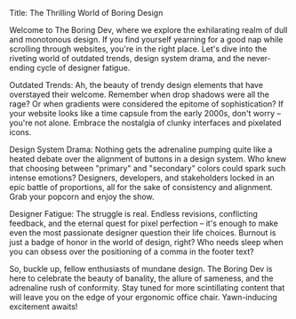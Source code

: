 Title: The Thrilling World of Boring Design

Welcome to The Boring Dev, where we explore the exhilarating realm of dull and monotonous design. If you find yourself yearning for a good nap while scrolling through websites, you're in the right place. Let's dive into the riveting world of outdated trends, design system drama, and the never-ending cycle of designer fatigue.

Outdated Trends: Ah, the beauty of trendy design elements that have overstayed their welcome. Remember when drop shadows were all the rage? Or when gradients were considered the epitome of sophistication? If your website looks like a time capsule from the early 2000s, don't worry – you're not alone. Embrace the nostalgia of clunky interfaces and pixelated icons.

Design System Drama: Nothing gets the adrenaline pumping quite like a heated debate over the alignment of buttons in a design system. Who knew that choosing between "primary" and "secondary" colors could spark such intense emotions? Designers, developers, and stakeholders locked in an epic battle of proportions, all for the sake of consistency and alignment. Grab your popcorn and enjoy the show.

Designer Fatigue: The struggle is real. Endless revisions, conflicting feedback, and the eternal quest for pixel perfection – it's enough to make even the most passionate designer question their life choices. Burnout is just a badge of honor in the world of design, right? Who needs sleep when you can obsess over the positioning of a comma in the footer text?

So, buckle up, fellow enthusiasts of mundane design. The Boring Dev is here to celebrate the beauty of banality, the allure of sameness, and the adrenaline rush of conformity. Stay tuned for more scintillating content that will leave you on the edge of your ergonomic office chair. Yawn-inducing excitement awaits!